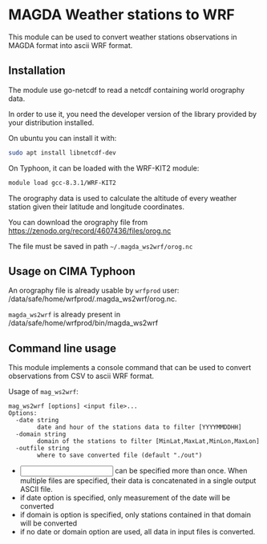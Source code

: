 # MAGDA Weather stations to WRF


This module can be used to convert weather
stations observations in MAGDA format into ascii
WRF format.


## Installation

The module use go-netcdf to read a netcdf
containing world orography data.

In order to use it, you need the developer version of the
library provided by your distribution installed.

On ubuntu you can install it with:

```bash
sudo apt install libnetcdf-dev
```

On Typhoon, it can be loaded with the WRF-KIT2 module:

```bash
module load gcc-8.3.1/WRF-KIT2
```

The orography data is used to calculate the altitude of every weather station
given their latitude and longitude coordinates.

You can download the orography file from 
https://zenodo.org/record/4607436/files/orog.nc

The file must be saved in path `~/.magda_ws2wrf/orog.nc`

## Usage on CIMA Typhoon

An orography file is already usable by `wrfprod` user:
/data/safe/home/wrfprod/.magda_ws2wrf/orog.nc.

`magda_ws2wrf` is already present in /data/safe/home/wrfprod/bin/magda_ws2wrf

## Command line usage

This module implements a console command
that can be used to convert observations from
CSV to ascii WRF format.

Usage of `mag_ws2wrf`:

```
mag_ws2wrf [options] <input file>...
Options:
  -date string
        date and hour of the stations data to filter [YYYYMMDDHH]
  -domain string
        domain of the stations to filter [MinLat,MaxLat,MinLon,MaxLon]
  -outfile string
        where to save converted file (default "./out")
```

* <input file> can be specified more than once. When multiple files are specified, their data is 
concatenated in a single output ASCII file.
* if date option is specified, only measurement of the date will be converted
* if domain is option is specified, only stations contained in that domain will be converted
* if no date or domain option are used, all data in input files is converted.
